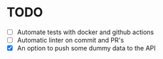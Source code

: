 # TODO

- [ ] Automate tests with docker and github actions
- [ ] Automatic linter on commit and PR's
- [x] An option to push some dummy data to the API

